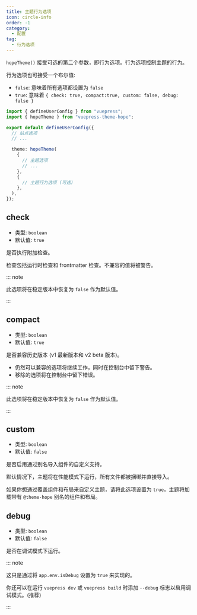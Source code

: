 ```yaml
---
title: 主题行为选项
icon: circle-info
order: -1
category:
  - 配置
tag:
  - 行为选项
---
```


`hopeTheme()` 接受可选的第二个参数，即行为选项。行为选项控制主题的行为。

行为选项也可接受一个布尔值:

- `false`: 意味着所有选项都设置为 `false`
- `true`: 意味着 `{ check: true, compact:true, custom: false, debug: false }`

<!-- more -->

```ts twoslash title=".vuepress/config.ts"
import { defineUserConfig } from "vuepress";
import { hopeTheme } from "vuepress-theme-hope";

export default defineUserConfig({
  // 站点选项
  // ...

  theme: hopeTheme(
    {
      // 主题选项
      // ...
    },
    {
      // 主题行为选项 (可选)
    },
  ),
});
```

## check

- 类型: `boolean`
- 默认值: `true`

是否执行附加检查。

检查包括运行时检查和 frontmatter 检查。不兼容的值将被警告。

::: note

此选项将在稳定版本中恢复为 `false` 作为默认值。

:::

## compact

- 类型: `boolean`
- 默认值: `true`

是否兼容历史版本 (v1 最新版本和 v2 beta 版本)。

- 仍然可以兼容的选项将继续工作，同时在控制台中留下警告。
- 移除的选项将在控制台中留下错误。

::: note

此选项将在稳定版本中恢复为 `false` 作为默认值。

:::

## custom

- 类型: `boolean`
- 默认值: `false`

是否启用通过别名导入组件的自定义支持。

默认情况下，主题将在性能模式下运行，所有文件都被捆绑并直接导入。

如果你想通过覆盖组件和布局来自定义主题，请将此选项设置为 `true`，主题将加载带有 `@theme-hope` 别名的组件和布局。

## debug

- 类型: `boolean`
- 默认值: `false`

是否在调试模式下运行。

::: note

这只是通过将 `app.env.isDebug` 设置为 `true` 来实现的。

你还可以在运行 `vuepress dev` 或 `vuepress build` 时添加 `--debug` 标志以启用调试模式。(推荐)

:::
